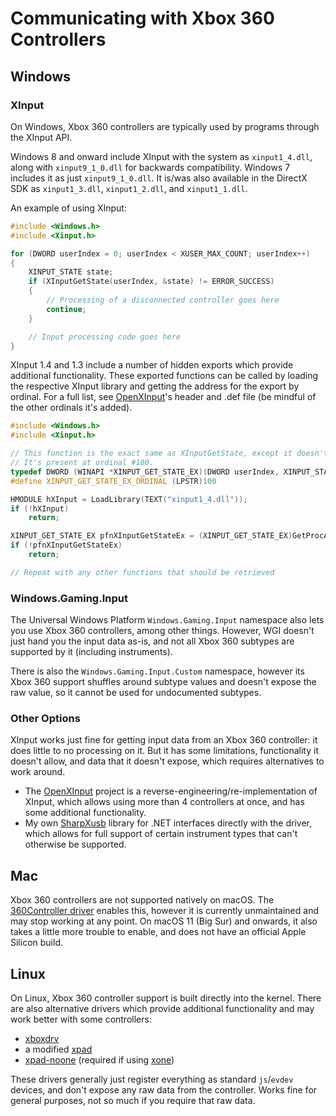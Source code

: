 # Communicating with Xbox 360 Controllers

## Windows

### XInput

On Windows, Xbox 360 controllers are typically used by programs through the XInput API.

Windows 8 and onward include XInput with the system as `xinput1_4.dll`, along with `xinput9_1_0.dll` for backwards compatibility. Windows 7 includes it as just `xinput9_1_0.dll`. It is/was also available in the DirectX SDK as `xinput1_3.dll`, `xinput1_2.dll`, and `xinput1_1.dll`.

An example of using XInput:

```cpp
#include <Windows.h>
#include <Xinput.h>

for (DWORD userIndex = 0; userIndex < XUSER_MAX_COUNT; userIndex++)
{
    XINPUT_STATE state;
    if (XInputGetState(userIndex, &state) != ERROR_SUCCESS)
    {
        // Processing of a disconnected controller goes here
        continue;
    }

    // Input processing code goes here
}
```

XInput 1.4 and 1.3 include a number of hidden exports which provide additional functionality. These exported functions can be called by loading the respective XInput library and getting the address for the export by ordinal. For a full list, see [OpenXInput](https://github.com/Nemirtingas/OpenXinput)'s header and .def file (be mindful of the other ordinals it's added).

```cpp
#include <Windows.h>
#include <Xinput.h>

// This function is the exact same as XInputGetState, except it doesn't mask off the guide button.
// It's present at ordinal #100.
typedef DWORD (WINAPI *XINPUT_GET_STATE_EX)(DWORD userIndex, XINPUT_STATE* pState);
#define XINPUT_GET_STATE_EX_ORDINAL (LPSTR)100

HMODULE hXInput = LoadLibrary(TEXT("xinput1_4.dll"));
if (!hXInput)
    return;

XINPUT_GET_STATE_EX pfnXInputGetStateEx = (XINPUT_GET_STATE_EX)GetProcAddress(hXInput, XINPUT_GET_STATE_EX_ORDINAL);
if (!pfnXInputGetStateEx)
    return;

// Repeat with any other functions that should be retrieved
```

### Windows.Gaming.Input

The Universal Windows Platform `Windows.Gaming.Input` namespace also lets you use Xbox 360 controllers, among other things. However, WGI doesn't just hand you the input data as-is, and not all Xbox 360 subtypes are supported by it (including instruments).

There is also the `Windows.Gaming.Input.Custom` namespace, however its Xbox 360 support shuffles around subtype values and doesn't expose the raw value, so it cannot be used for undocumented subtypes.

### Other Options

XInput works just fine for getting input data from an Xbox 360 controller: it does little to no processing on it. But it has some limitations, functionality it doesn't allow, and data that it doesn't expose, which requires alternatives to work around.

- The [OpenXInput](https://github.com/Nemirtingas/OpenXinput) project is a reverse-engineering/re-implementation of XInput, which allows using more than 4 controllers at once, and has some additional functionality.
- My own [SharpXusb](https://github.com/TheNathannator/SharpXusb) library for .NET interfaces directly with the driver, which allows for full support of certain instrument types that can't otherwise be supported.

## Mac

Xbox 360 controllers are not supported natively on macOS. The [360Controller driver](https://github.com/360Controller/360Controller) enables this, however it is currently unmaintained and may stop working at any point. On macOS 11 (Big Sur) and onwards, it also takes a little more trouble to enable, and does not have an official Apple Silicon build.

## Linux

On Linux, Xbox 360 controller support is built directly into the kernel. There are also alternative drivers which provide additional functionality and may work better with some controllers:

- [xboxdrv](https://gitlab.com/xboxdrv/xboxdrv)
- a modified [xpad](https://github.com/paroj/xpad)
- [xpad-noone](https://github.com/medusalix/xpad-noone) (required if using [xone](https://github.com/medusalix/xone))

These drivers generally just register everything as standard `js`/`evdev` devices, and don't expose any raw data from the controller. Works fine for general purposes, not so much if you require that raw data.
